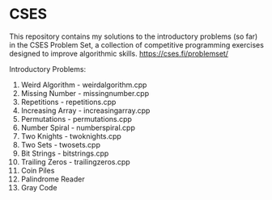 # CSES
This repository contains my solutions to the introductory problems (so far) in the CSES Problem Set, a collection of competitive programming exercises designed to improve algorithmic skills.
https://cses.fi/problemset/

Introductory Problems:
1. Weird Algorithm - weirdalgorithm.cpp
2. Missing Number - missingnumber.cpp
3. Repetitions - repetitions.cpp
4. Increasing Array - increasingarray.cpp
5. Permutations - permutations.cpp
6. Number Spiral - numberspiral.cpp
7. Two Knights - twoknights.cpp
8. Two Sets - twosets.cpp
9. Bit Strings - bitstrings.cpp
10. Trailing Zeros - trailingzeros.cpp
11. Coin Piles
12. Palindrome Reader
13. Gray Code
